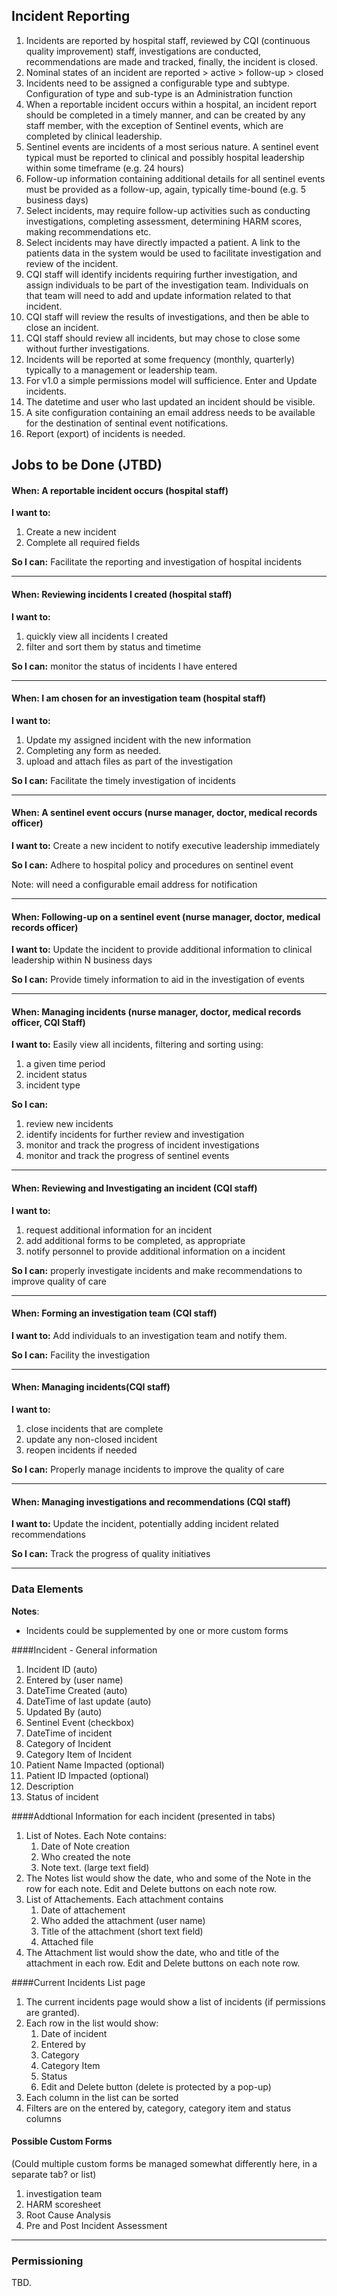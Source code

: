 ## Incident Reporting

1. Incidents are reported by hospital staff, reviewed by CQI (continuous quality improvement) staff, investigations are conducted, recommendations are made and tracked, finally, the incident is closed. 
2. Nominal states of an incident are reported > active > follow-up > closed 
3. Incidents need to be assigned a configurable type and subtype.  Configuration of type and sub-type is an Administration function
4. When a reportable incident occurs within a hospital, an incident report should be completed in a timely manner, and can be created by any staff member, with the exception of Sentinel events, which are completed by clinical leadership.  
5. Sentinel events are incidents of a most serious nature.  A sentinel event typical must be reported to clinical and possibly hospital leadership within some timeframe (e.g. 24 hours)  
6. Follow-up information containing additional details for all sentinel events must be provided as a follow-up, again, typically time-bound (e.g. 5 business days)  
7. Select incidents, may require follow-up activities such as conducting investigations, completing assessment, determining HARM scores, making recommendations etc. 
8. Select incidents may have directly impacted a patient.  A link to the patients data in the system would be used to facilitate investigation and review of the incident.   
9. CQI staff will identify incidents requiring further investigation, and assign individuals to be part of the investigation team.  Individuals on that team will need to add and update information related to that incident.  
10. CQI staff will review the results of investigations, and then be able to close an incident.  
11. CQI staff should review all incidents, but may chose to close some without further investigations.  
12. Incidents will be reported at some frequency (monthly, quarterly) typically to a management or leadership team.
13. For v1.0 a simple permissions model will sufficience.  Enter and Update incidents.  
14. The datetime and user who last updated an incident should be visible. 
15. A site configuration containing an email address needs to be available for the destination of sentinal event notifications. 
16. Report (export) of incidents is needed.   




## Jobs to be Done (JTBD)


#### When: A reportable incident occurs  (hospital staff)

**I want to:**  
 
1. Create a new incident  
2. Complete all required fields
 
**So I can:** Facilitate the reporting and investigation of hospital incidents

*** 
 
#### When: Reviewing incidents I created  (hospital staff) 

**I want to:**
   
1. quickly view all incidents I created  
2. filter and sort them by status and timetime


**So I can:** monitor the status of incidents I have entered

***
 
#### When: I am chosen for an investigation team  (hospital staff) 

**I want to:**
   
1. Update my assigned incident with the new information
2. Completing any form as needed.
3. upload and attach files as part of the investigation

**So I can:** Facilitate the timely investigation of incidents

*** 

#### When: A sentinel event occurs (nurse manager, doctor, medical records officer)

**I want to:**  Create a new incident to notify executive leadership immediately 
 
**So I can:** Adhere to hospital policy and procedures on sentinel event

Note:  will need a configurable email address for notification
 
*** 

#### When: Following-up on a sentinel event  (nurse manager, doctor, medical records officer) 

**I want to:**  Update the incident to provide additional information to clinical leadership within N business days

**So I can:** Provide timely information to aid in the investigation of events


***
 
#### When: Managing incidents (nurse manager, doctor, medical records officer, CQI Staff) 

**I want to:** Easily view all incidents, filtering and sorting using:

1. a given time period
2. incident status
3. incident type 

**So I can:**

1. review new incidents
2. identify incidents for further review and investigation
3. monitor and track the progress of incident investigations
4. monitor and track the progress of sentinel events 

*** 

#### When: Reviewing and Investigating an incident (CQI staff)

**I want to:**  

1. request additional information for an incident  
2. add additional forms to be completed, as appropriate
3. notify personnel to provide additional information on a incident
 
**So I can:** properly investigate incidents and make recommendations to improve quality of care

 
*** 

#### When: Forming an investigation team (CQI staff) 

**I want to:**  Add individuals to an investigation team and notify them.

**So I can:** Facility the investigation

***
 

#### When: Managing incidents(CQI staff) 

**I want to:**
 
1. close incidents that are complete  
2. update any non-closed incident  
3. reopen incidents if needed


**So I can:** Properly manage incidents to improve the quality of care

***

#### When: Managing investigations and recommendations (CQI staff) 


**I want to:**  Update the incident, potentially adding incident related recommendations


**So I can:**  Track the progress of quality initiatives



****************************************

### Data Elements

**Notes**: 

* Incidents could be supplemented by one or more custom forms


####Incident - General information


1. Incident ID  (auto)
1. Entered by   (user name)
1. DateTime Created   (auto)
1. DateTime of last update   (auto)
1. Updated By  (auto)
1. Sentinel Event (checkbox)
1. DateTime of incident
1. Category of Incident
1. Category Item of Incident
1. Patient Name Impacted   (optional)
1. Patient ID Impacted   (optional) 
1. Description
1. Status of incident  


####Addtional Information for each incident (presented in tabs)

1. List of Notes.   Each Note contains:
    1. Date of Note creation
    2. Who created the note
    3. Note text.   (large text field)
1. The Notes list would show the date, who and some of the Note in the row for each note.  Edit and Delete buttons on each note row.
1. List of Attachements.  Each attachment contains
    1. Date of attachement
    2. Who added the attachment (user name)
    2. Title of the attachment (short text field)
    3. Attached file
1. The Attachment list would show the date, who and title of the attachment in each row.  Edit and Delete buttons on each note row.
    	 

####Current Incidents List page

1. The current incidents page would show a list of incidents (if permissions are granted).
1. Each row in the list would show:
    1. Date of incident
    2. Entered by
    3. Category
    4. Category Item
    5. Status
    6. Edit and Delete button (delete is protected by a pop-up)
1. Each column in the list can be sorted
1. Filters are on the entered by, category, category item and status columns 
	 
      

#### Possible Custom Forms
 (Could multiple custom forms be managed somewhat differently here, in a separate tab? or list)

1. investigation team
2. HARM scoresheet  
3. Root Cause Analysis  
4. Pre and Post Incident Assessment


****************************************

### Permissioning

TBD.
